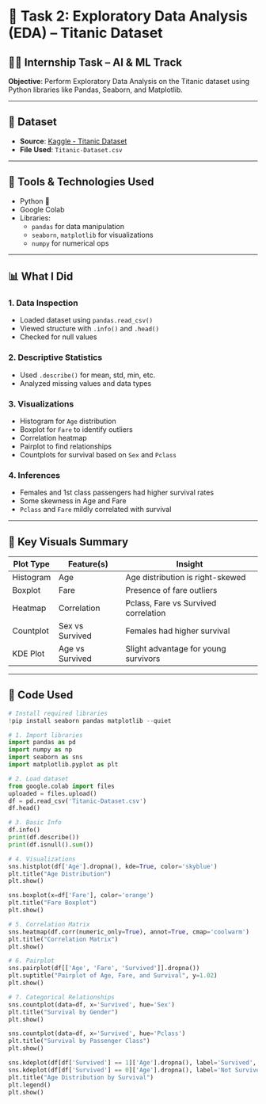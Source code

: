 # 🧪 Task 2: Exploratory Data Analysis (EDA) – Titanic Dataset

## 👩‍💻 Internship Task – AI & ML Track  
**Objective**: Perform Exploratory Data Analysis on the Titanic dataset using Python libraries like Pandas, Seaborn, and Matplotlib.

---

## 📁 Dataset
- **Source**: [Kaggle - Titanic Dataset](https://www.kaggle.com/datasets/yasserh/titanic-dataset)
- **File Used**: `Titanic-Dataset.csv`

---

## 🔧 Tools & Technologies Used
- Python 🐍
- Google Colab
- Libraries:
  - `pandas` for data manipulation
  - `seaborn`, `matplotlib` for visualizations
  - `numpy` for numerical ops

---

## 📊 What I Did

### 1. Data Inspection
- Loaded dataset using `pandas.read_csv()`
- Viewed structure with `.info()` and `.head()`
- Checked for null values

### 2. Descriptive Statistics
- Used `.describe()` for mean, std, min, etc.
- Analyzed missing values and data types

### 3. Visualizations
- Histogram for `Age` distribution
- Boxplot for `Fare` to identify outliers
- Correlation heatmap
- Pairplot to find relationships
- Countplots for survival based on `Sex` and `Pclass`

### 4. Inferences
- Females and 1st class passengers had higher survival rates
- Some skewness in Age and Fare
- `Pclass` and `Fare` mildly correlated with survival

---

## 📌 Key Visuals Summary

| Plot Type    | Feature(s)       | Insight                             |
|--------------|------------------|--------------------------------------|
| Histogram    | Age              | Age distribution is right-skewed     |
| Boxplot      | Fare             | Presence of fare outliers            |
| Heatmap      | Correlation      | Pclass, Fare vs Survived correlation |
| Countplot    | Sex vs Survived  | Females had higher survival          |
| KDE Plot     | Age vs Survived  | Slight advantage for young survivors|

---

## 🔢 Code Used

```python
# Install required libraries
!pip install seaborn pandas matplotlib --quiet

# 1. Import libraries
import pandas as pd
import numpy as np
import seaborn as sns
import matplotlib.pyplot as plt

# 2. Load dataset
from google.colab import files
uploaded = files.upload()
df = pd.read_csv('Titanic-Dataset.csv')
df.head()

# 3. Basic Info
df.info()
print(df.describe())
print(df.isnull().sum())

# 4. Visualizations
sns.histplot(df['Age'].dropna(), kde=True, color='skyblue')
plt.title("Age Distribution")
plt.show()

sns.boxplot(x=df['Fare'], color='orange')
plt.title("Fare Boxplot")
plt.show()

# 5. Correlation Matrix
sns.heatmap(df.corr(numeric_only=True), annot=True, cmap='coolwarm')
plt.title("Correlation Matrix")
plt.show()

# 6. Pairplot
sns.pairplot(df[['Age', 'Fare', 'Survived']].dropna())
plt.suptitle("Pairplot of Age, Fare, and Survival", y=1.02)
plt.show()

# 7. Categorical Relationships
sns.countplot(data=df, x='Survived', hue='Sex')
plt.title("Survival by Gender")
plt.show()

sns.countplot(data=df, x='Survived', hue='Pclass')
plt.title("Survival by Passenger Class")
plt.show()

sns.kdeplot(df[df['Survived'] == 1]['Age'].dropna(), label='Survived', fill=True)
sns.kdeplot(df[df['Survived'] == 0]['Age'].dropna(), label='Not Survived', fill=True)
plt.title("Age Distribution by Survival")
plt.legend()
plt.show()
